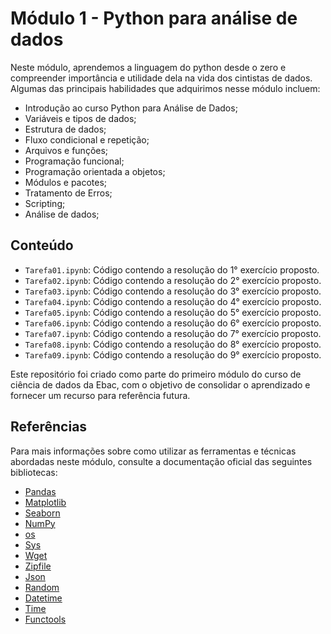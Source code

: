 # Módulo 1 - Python para análise de dados

Neste módulo, aprendemos a linguagem do python desde o zero e compreender importância e utilidade dela na vida dos cintistas de dados. Algumas das principais habilidades que adquirimos  nesse módulo incluem:

- Introdução ao curso Python para Análise de Dados;
- Variáveis e tipos de dados;
- Estrutura de dados;
- Fluxo condicional e repetição;
- Arquivos e funções;
- Programação funcional;
- Programação orientada a objetos;
- Módulos e pacotes;
- Tratamento de Erros;
- Scripting;
- Análise de dados;

## Conteúdo

- `Tarefa01.ipynb`: Código contendo a resolução do 1° exercício proposto.
- `Tarefa02.ipynb`: Código contendo a resolução do 2° exercício proposto.
- `Tarefa03.ipynb`: Código contendo a resolução do 3° exercício proposto.
- `Tarefa04.ipynb`: Código contendo a resolução do 4° exercício proposto.
- `Tarefa05.ipynb`: Código contendo a resolução do 5° exercício proposto.
- `Tarefa06.ipynb`: Código contendo a resolução do 6° exercício proposto.
- `Tarefa07.ipynb`: Código contendo a resolução do 7° exercício proposto.
- `Tarefa08.ipynb`: Código contendo a resolução do 8° exercício proposto.
- `Tarefa09.ipynb`: Código contendo a resolução do 9° exercício proposto.

Este repositório foi criado como parte do primeiro módulo do curso de ciência de dados da Ebac, com o objetivo de consolidar o aprendizado e fornecer um recurso para referência futura.

## Referências

Para mais informações sobre como utilizar as ferramentas e técnicas abordadas neste módulo, consulte a documentação oficial das seguintes bibliotecas:

- [Pandas](https://pandas.pydata.org/docs/)
- [Matplotlib](https://matplotlib.org/stable/contents.html)
- [Seaborn](https://seaborn.pydata.org/tutorial.html)
- [NumPy](https://numpy.org/doc/)
- [os](https://docs.python.org/3/library/os.html)
- [Sys](https://docs.python.org/3/library/sys.html)
- [Wget](https://pypi.org/project/wget/)
- [Zipfile](https://docs.python.org/3/library/zipfile.html)
- [Json](https://docs.python.org/3/library/json.html)
- [Random](https://docs.python.org/3/library/random.html)
- [Datetime](https://docs.python.org/3/library/datetime.html)
- [Time](https://docs.python.org/3/library/time.html)
- [Functools](https://docs.python.org/3/library/functools.html)

